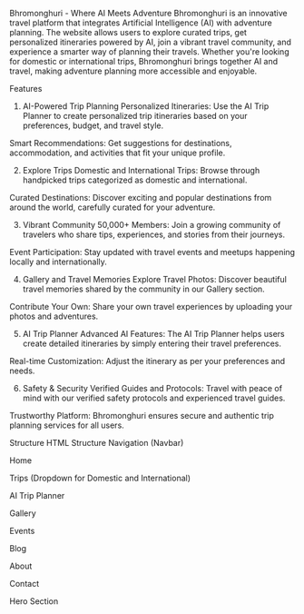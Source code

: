 Bhromonghuri - Where AI Meets Adventure
Bhromonghuri is an innovative travel platform that integrates Artificial Intelligence (AI) with adventure planning. The website allows users to explore curated trips, get personalized itineraries powered by AI, join a vibrant travel community, and experience a smarter way of planning their travels. Whether you're looking for domestic or international trips, Bhromonghuri brings together AI and travel, making adventure planning more accessible and enjoyable.

Features
1. AI-Powered Trip Planning
Personalized Itineraries: Use the AI Trip Planner to create personalized trip itineraries based on your preferences, budget, and travel style.

Smart Recommendations: Get suggestions for destinations, accommodation, and activities that fit your unique profile.

2. Explore Trips
Domestic and International Trips: Browse through handpicked trips categorized as domestic and international.

Curated Destinations: Discover exciting and popular destinations from around the world, carefully curated for your adventure.

3. Vibrant Community
50,000+ Members: Join a growing community of travelers who share tips, experiences, and stories from their journeys.

Event Participation: Stay updated with travel events and meetups happening locally and internationally.

4. Gallery and Travel Memories
Explore Travel Photos: Discover beautiful travel memories shared by the community in our Gallery section.

Contribute Your Own: Share your own travel experiences by uploading your photos and adventures.

5. AI Trip Planner
Advanced AI Features: The AI Trip Planner helps users create detailed itineraries by simply entering their travel preferences.

Real-time Customization: Adjust the itinerary as per your preferences and needs.

6. Safety & Security
Verified Guides and Protocols: Travel with peace of mind with our verified safety protocols and experienced travel guides.

Trustworthy Platform: Bhromonghuri ensures secure and authentic trip planning services for all users.

Structure
HTML Structure
Navigation (Navbar)

Home

Trips (Dropdown for Domestic and International)

AI Trip Planner

Gallery

Events

Blog

About

Contact

Hero Section

